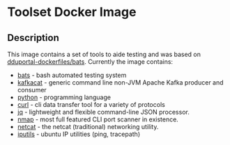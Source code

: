 # Toolset Docker Image

## Description

This image contains a set of tools to aide testing and was based on
[dduportal-dockerfiles/bats](https://github.com/dduportal-dockerfiles/bats).
Currently the image contains:

* [bats](https://github.com/sstephenson/bats) - bash automated testing system
* [kafkacat](https://github.com/edenhill/kafkacat) - generic command line non-JVM Apache Kafka producer and consumer
* [python](https://www.python.org/) - programming language
* [curl](https://curl.haxx.se/) - cli data transfer tool for a variety of protocols
* [jq](https://stedolan.github.io/jq/) - lightweight and flexible command-line JSON processor.
* [nmap](https://nmap.org/) - most full featured CLI port scanner in existence.
* [netcat](http://nc110.sourceforge.net/) - the netcat (traditional) networking utility.
* [iputils](https://launchpad.net/ubuntu/+source/iputils) - ubuntu IP utilities (ping, tracepath)
